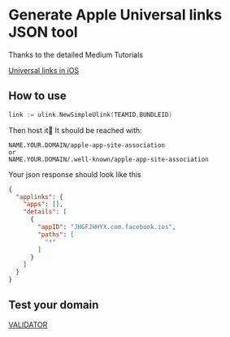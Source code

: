 # Generate Apple Universal links JSON tool

Thanks to the detailed Medium Tutorials

[Universal links in iOS](https://abhimuralidharan.medium.com/universal-links-in-ios-79c4ee038272)

## How to use

```go
link := ulink.NewSimpleUlink(TEAMID,BUNDLEID)
```

Then host it🚀
It should be reached with:

```text
NAME.YOUR.DOMAIN/apple-app-site-association
or
NAME.YOUR.DOMAIN/.well-known/apple-app-site-association
```

Your json response should look like this

```json
{
  "applinks": {
    "apps": [],
    "details": [
      {
        "appID": "JHGFJHHYX.com.facebook.ios",
        "paths": [
          "*"
        ]
      }
    ]
  }
}
```

## Test your domain

[VALIDATOR]( https://branch.io/resources/aasa-validator/#resultsbox)